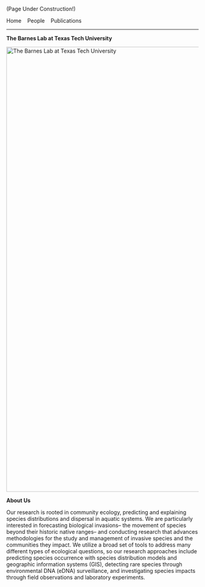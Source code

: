 <p class="auto-style1">(Page Under Construction!)</p> 
<p>Home&nbsp;&nbsp;&nbsp; People&nbsp;&nbsp;&nbsp; Publications</p>
<hr />
<p class="auto-style2"><strong>The Barnes Lab at Texas Tech University</strong></p>
<p class="auto-style2">
<img alt="The Barnes Lab at Texas Tech University" height="1163" src="../OneDrive%20for%20Business%201/zMISC/Pictures/LabPic_Oct2019.jpg" width="1551" /></p>
<p class="auto-style3"><strong>About Us</strong></p>
<p>Our&nbsp;research is&nbsp;rooted in community ecology, predicting and explaining 
species distributions and dispersal in aquatic systems. We are&nbsp;particularly 
interested in forecasting biological invasions– the movement of species beyond 
their historic native ranges– and conducting research that advances 
methodologies for the study and management of invasive species and the 
communities they impact. We&nbsp;utilize a broad set of tools to address many 
different types of ecological questions, so our&nbsp;research approaches&nbsp;include 
predicting species occurrence with species distribution models and geographic 
information systems (GIS), detecting rare species through environmental DNA 
(eDNA) surveillance, and investigating species impacts through field 
observations and laboratory experiments. </p>

</body>

</html>

